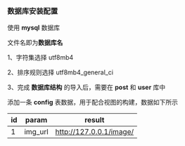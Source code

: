 ### 数据库安装配置

使用 **mysql** 数据库

文件名即为**数据库名**



1、字符集选择 utf8mb4

2、排序规则选择 utf8mb4_general_ci

3、完成 **数据库结构** 的导入后，需要在 **post** 和 **user** 库中

添加一条 **config** 表数据，用于配合视图的构建，数据如下所示

| id   | param   | result                  |
| ---- | ------- | ----------------------- |
| 1    | img_url | http://127.0.0.1/image/ |

